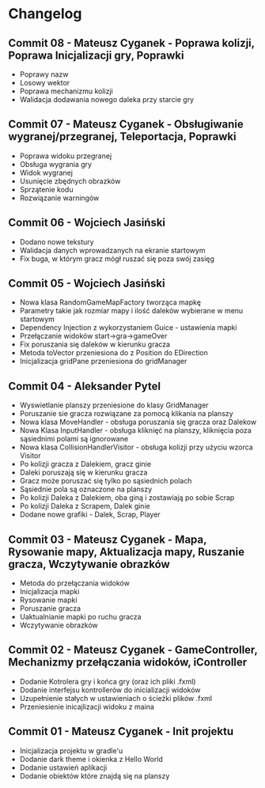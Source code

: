 # Changelog

## Commit 08 - Mateusz Cyganek - Poprawa kolizji, Poprawa Inicjalizacji gry, Poprawki

-   Poprawy nazw
-   Losowy wektor
-   Poprawa mechanizmu kolizji
-   Walidacja dodawania nowego daleka przy starcie gry

## Commit 07 - Mateusz Cyganek - Obsługiwanie wygranej/przegranej, Teleportacja, Poprawki

-   Poprawa widoku przegranej
-   Obsługa wygrania gry
-   Widok wygranej
-   Usunięcie zbędnych obrazków
-   Sprzątenie kodu
-   Rozwiązanie warningów

## Commit 06 - Wojciech Jasiński

-   Dodano nowe tekstury
-   Walidacja danych wprowadzanych na ekranie startowym
-   Fix buga, w którym gracz mógł ruszać się poza swój zasięg

## Commit 05 - Wojciech Jasiński

-   Nowa klasa RandomGameMapFactory tworząca mapkę
-   Parametry takie jak rozmiar mapy i ilość daleków wybierane w menu startowym
-   Dependency Injection z wykorzystaniem Guice - ustawienia mapki
-   Przełączanie widoków start->gra->gameOver
-   Fix poruszania się daleków w kierunku gracza
-   Metoda toVector przeniesiona do z Position do EDirection
-   Inicjalizacja gridPane przeniesiona do gridManager

## Commit 04 - Aleksander Pytel

-   Wyswietlanie planszy przeniesione do klasy GridManager
-   Poruszanie sie gracza rozwiązane za pomocą klikania na planszy
-   Nowa klasa MoveHandler - obsługa poruszania się gracza oraz Dalekow
-   Nowa Klasa InputHandler - obsługa kliknięć na planszy, kliknięcia poza sąsiednimi polami są ignorowane
-   Nowa klasa CollisionHandlerVisitor - obsługa kolizji przy użyciu wzorca Visitor
-   Po kolizji gracza z Dalekiem, gracz ginie
-   Daleki poruszają się w kierunku gracza
-   Gracz może poruszać się tylko po sąsiednich polach
-   Sąsiednie pola są oznaczone na planszy
-   Po kolizji Daleka z Dalekiem, oba giną i zostawiają po sobie Scrap
-   Po kolizji Daleka z Scrapem, Dalek ginie
-   Dodane nowe grafiki - Dalek, Scrap, Player

## Commit 03 - Mateusz Cyganek - Mapa, Rysowanie mapy, Aktualizacja mapy, Ruszanie gracza, Wczytywanie obrazków

-   Metoda do przełączania widoków
-   Inicjalizacja mapki
-   Rysowanie mapki
-   Poruszanie gracza
-   Uaktualnianie mapki po ruchu gracza
-   Wczytywanie obrazków

## Commit 02 - Mateusz Cyganek - GameController, Mechanizmy przełączania widoków, iController

-   Dodanie Kotrolera gry i końca gry (oraz ich pliki .fxml)
-   Dodanie interfejsu kontrollerów do inicializacji widoków
-   Uzupełnienie stałych w ustawieniach o ścieżki plików .fxml
-   Przeniesienie inicajlizacji widoku z maina

## Commit 01 - Mateusz Cyganek - Init projektu

-   Inicjalizacja projektu w gradle'u
-   Dodanie dark theme i okienka z Hello World
-   Dodanie ustawień aplikacji
-   Dodanie obiektów które znajdą się na planszy
